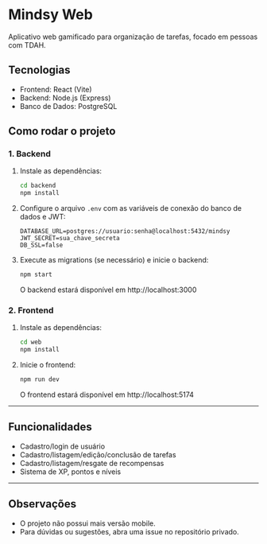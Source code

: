 # Mindsy Web

Aplicativo web gamificado para organização de tarefas, focado em pessoas com TDAH.

## Tecnologias
- Frontend: React (Vite)
- Backend: Node.js (Express)
- Banco de Dados: PostgreSQL

## Como rodar o projeto

### 1. Backend

1. Instale as dependências:
   ```bash
   cd backend
   npm install
   ```
2. Configure o arquivo `.env` com as variáveis de conexão do banco de dados e JWT:
   ```env
   DATABASE_URL=postgres://usuario:senha@localhost:5432/mindsy
   JWT_SECRET=sua_chave_secreta
   DB_SSL=false
   ```
3. Execute as migrations (se necessário) e inicie o backend:
   ```bash
   npm start
   ```
   O backend estará disponível em http://localhost:3000

### 2. Frontend

1. Instale as dependências:
   ```bash
   cd web
   npm install
   ```
2. Inicie o frontend:
   ```bash
   npm run dev
   ```
   O frontend estará disponível em http://localhost:5174

---

## Funcionalidades
- Cadastro/login de usuário
- Cadastro/listagem/edição/conclusão de tarefas
- Cadastro/listagem/resgate de recompensas
- Sistema de XP, pontos e níveis

---

## Observações
- O projeto não possui mais versão mobile.
- Para dúvidas ou sugestões, abra uma issue no repositório privado.

